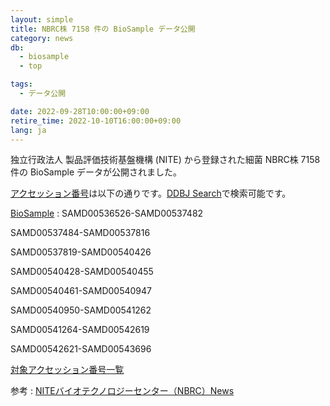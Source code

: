 ```yaml
---
layout: simple
title: NBRC株 7158 件の BioSample データ公開
category: news
db:
  - biosample
  - top

tags:
  - データ公開

date: 2022-09-28T10:00:00+09:00
retire_time: 2022-10-10T16:00:00+09:00
lang: ja
---
```


独立行政法人 製品評価技術基盤機構 (NITE) から登録された細菌 NBRC株 7158 件の BioSample データが公開されました。

[アクセッション番号](/documents/accessions.html)は以下の通りです。[DDBJ Search](https://ddbj.nig.ac.jp/search)で検索可能です。

[BioSample](/biosample/index.html)
: 
SAMD00536526-SAMD00537482

SAMD00537484-SAMD00537816

SAMD00537819-SAMD00540426

SAMD00540428-SAMD00540455

SAMD00540461-SAMD00540947

SAMD00540950-SAMD00541262

SAMD00541264-SAMD00542619

SAMD00542621-SAMD00543696

<a href="{{ site.baseurl }}/assets/files/news/20220928_NBRC_acclist.txt">対象アクセッション番号一覧</a>


参考
: [NITEバイオテクノロジーセンター（NBRC）News](https://www.nite.go.jp/nbrc/information/index.html)